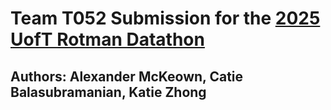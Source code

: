 # Team T052 Submission for the [2025 UofT Rotman Datathon](https://inside.rotman.utoronto.ca/financelab/competition/rotman-datathon/)
## Authors: Alexander McKeown, Catie Balasubramanian, Katie Zhong
